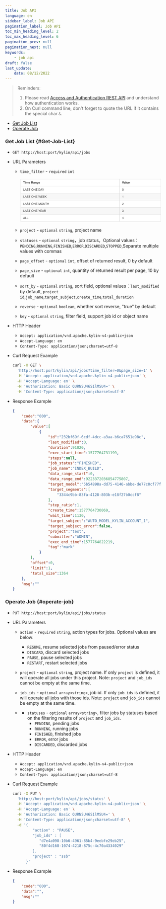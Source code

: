 ```yaml
---
title: Job API
language: en
sidebar_label: Job API
pagination_label: Job API
toc_min_heading_level: 2
toc_max_heading_level: 6
pagination_prev: null
pagination_next: null
keywords:
    - job api
draft: false
last_update:
    date: 08/12/2022
---
```


> Reminders:
>
> 1. Please read [Access and Authentication REST API](authentication.md) and understand how authentication works.
> 2. On Curl command line, don't forget to quote the URL if it contains the special char `&`.



* [Get Job List](#Get-Job-List)
* [Operate Job](#operate-job)



### Get Job List {#Get-Job-List}

- `GET http://host:port/kylin/api/jobs`

- URL Parameters
  - `time_filter` - `required` `int`

    ![](image/job_api_en.png)

  - `project` - `optional` `string`, project name
  
  - `statuses` - `optional` `string`，job status，Optional values：`PENDING`,`RUNNING`,`FINISHED`,`ERROR`,`DISCARDED`,`STOPPED`,Separate multiple values with commas

  - `page_offset` - `optional` `int`, offset of returned result, 0 by default

  - `page_size` - `optional` `int`, quantity of returned result per page, 10 by default

  - `sort_by` -  `optional`  `string`, sort field, optional values：`last_modified` by default, `project id`,`job_name`,`target_subject`,`create_time`,`total_duration`

  - `reverse` - `optional` `boolean`, whether sort reverse, "true" by default
  
  - `key` - `optional` `string`, filter field, support job id or object name
  
- HTTP Header
  - `Accept: application/vnd.apache.kylin-v4-public+json`
  - `Accept-Language: en`
  - `Content-Type: application/json;charset=utf-8`

- Curl Request Example

  ```sh
  curl -X GET \
    'http://host:port/kylin/api/jobs?time_filter=0&page_size=1' \
    -H 'Accept: application/vnd.apache.kylin-v4-public+json' \
    -H 'Accept-Language: en' \
    -H 'Authorization: Basic QURNSU46S1lMSU4=' \
    -H 'Content-Type: application/json;charset=utf-8'
  ```


- Response Example

  ```json
  {
      "code":"000",
      "data":{
          "value":[
              {
                  "id":"232bf69f-6cdf-4dcc-a3aa-b6ca7651e98c",
                  "last_modified":0,
                  "duration":91020,
                  "exec_start_time":1577764731199,
                  "steps":null,
                  "job_status":"FINISHED",
                  "job_name":"INDEX_BUILD",
                  "data_range_start":0,
                  "data_range_end":9223372036854775807,
                  "target_model":"5b54898a-dd75-4146-abbe-de77c0cf77fb",
                  "target_segments":[
                      "3344c9bb-83fa-4128-803b-e18f27b0ccf8"
                  ],
                  "step_ratio":1,
                  "create_time":1577764730069,
                  "wait_time":1130,
                  "target_subject":"AUTO_MODEL_KYLIN_ACCOUNT_1",
                  "target_subject_error":false,
                  "project":"test",
                  "submitter":"ADMIN",
                  "exec_end_time":1577764822219,
                  "tag":"mark"
              }
          ],
          "offset":0,
          "limit":1,
          "total_size":1364
      },
      "msg":""
  }
  ```


### Operate Job {#operate-job}

- `PUT http://host:port/kylin/api/jobs/status`

- URL Parameters
  - `action` - `required` `string`, action types for jobs. Optional values are below:
    - `RESUME`, resume selected jobs from paused/error status
    - `DISCARD`, discard selected jobs
    - `PAUSE`, pause selected jobs
    - `RESTART`, restart selected jobs

  - `project` - `optional` `string`, project name. If only `project` is defined, it will operate all jobs under this project. Note: `project` and `job_ids` cannot be empty at the same time.

  - `job_ids` - `optional` `array<string>`, job id. If only `job_ids` is defined, it will operate all jobs with those ids. Note: `project` and `job_ids` cannot be empty at the same time.

  - - `statuses` - `optional` `array<string>`, filter jobs by statuses based on the filtering results of `project` and `job_ids`.
      - `PENDING`, pending jobs
      - `RUNNING`, running jobs
      - `FINISHED`, finished jobs
      -  `ERROR`, error jobs
      - `DISCARDED`, discarded jobs

- HTTP Header
  - `Accept: application/vnd.apache.kylin-v4-public+json`
  - `Accept-Language: en`
  - `Content-Type: application/json;charset=utf-8`

- Curl Request Example

  ```sh
  curl -X PUT \
    'http://host:port/kylin/api/jobs/status' \
    -H 'Accept: application/vnd.apache.kylin-v4-public+json' \
    -H 'Accept-Language: en' \
    -H 'Authorization: Basic QURNSU46S1lMSU4=' \
    -H 'Content-Type: application/json;charset=utf-8' \
    -d '{
           "action" : "PAUSE",
           "job_ids" : [
              "d7e4a098-10b6-4961-85b4-9eebfe29eb25",
              "80f4d168-1074-4218-875c-4c70a4334029"
           ],
           "project" : "ssb"
        }'
  ```


- Response Example

  ```json
  {
      "code":"000",
      "data":"",
      "msg":""
  }
  ```
